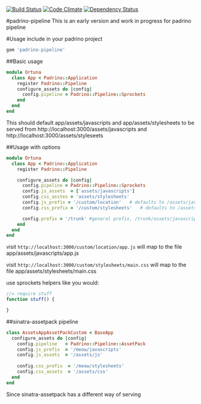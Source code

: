 [![Build Status](https://travis-ci.org/Ortuna/padrino-pipeline.png?branch=master)](https://travis-ci.org/Ortuna/padrino-pipeline)
[![Code Climate](https://codeclimate.com/github/Ortuna/padrino-pipeline.png)](https://codeclimate.com/github/Ortuna/padrino-pipeline)
[![Dependency Status](https://gemnasium.com/Ortuna/padrino-pipeline.png)](https://gemnasium.com/Ortuna/padrino-pipeline)
 
#padrino-pipeline
This is an early version and work in progress for padrino pipeline

#Usage
include in your padrino project
```ruby
gem 'padrino-pipeline'
```

##Basic usage

```ruby
module Ortuna
  class App < Padrino::Application
    register Padrino::Pipeline
    configure_assets do |config|
      config.pipeline = Padrino::Pipeline::Sprockets
    end
  end
end
```

This should default app/assets/javascripts and app/assets/stylesheets to be served
from http://localhost:3000/assets/javascripts and http://localhost:3000/assets/styleseets

##Usage with options
```ruby
module Ortuna
  class App < Padrino::Application
    register Padrino::Pipeline

    configure_assets do |config|
      config.pipeline = Padrino::Pipeline::Sprockets
      config.js_assets  = ['assets/javascripts']
      config.css_asstes = 'assets/stylesheets'
      config.js_prefix = '/custom/location'   # defaults to /assets/javascripts
      config.css_prefix = '/custom/stylesheets'   # defaults to /assets/stylesheets

      config.prefix = '/trunk' #general prefix, /trunk/assets/javascripts/xyz.js
    end
  end
end
```

visit `http://localhost:3000/custom/location/app.js` will map to the file
app/assets/javascripts/app.js

visit `http://localhost:3000/custom/stylesheets/main.css` will map to the file
app/assets/stylesheets/main.css

use sprockets helpers like you would:
```javascript
//= require stuff
function stuff() {

}
```
##sinatra-assetpack pipeline
```ruby
class AssetsAppAssetPackCustom < BaseApp
  configure_assets do |config|
    config.pipeline   = Padrino::Pipeline::AssetPack
    config.js_prefix  = '/meow/javascripts'
    config.js_assets  = '/assets/js' 
    
    config.css_prefix  = '/meow/stylesheets'
    config.css_assets  = '/assets/css'
  end
end
```
Since sinatra-assetpack has a different way of serving 

